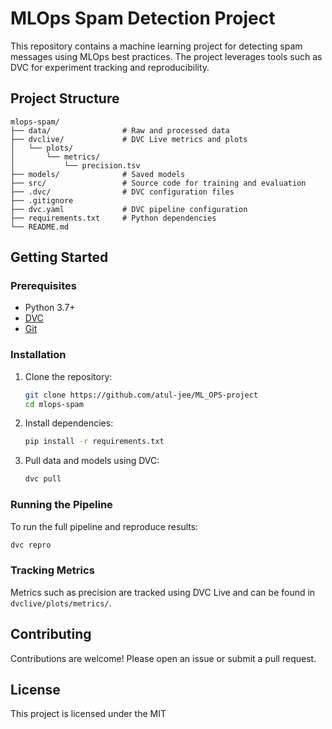 # MLOps Spam Detection Project

This repository contains a machine learning project for detecting spam messages using MLOps best practices. The project leverages tools such as DVC for experiment tracking and reproducibility.

## Project Structure

```
mlops-spam/
├── data/                # Raw and processed data
├── dvclive/             # DVC Live metrics and plots
│   └── plots/
│       └── metrics/
│           └── precision.tsv
├── models/              # Saved models
├── src/                 # Source code for training and evaluation
├── .dvc/                # DVC configuration files
├── .gitignore
├── dvc.yaml             # DVC pipeline configuration
├── requirements.txt     # Python dependencies
└── README.md
```

## Getting Started

### Prerequisites

- Python 3.7+
- [DVC](https://dvc.org/doc/install)
- [Git](https://git-scm.com/)

### Installation

1. Clone the repository:
    ```sh
    git clone https://github.com/atul-jee/ML_OPS-project
    cd mlops-spam
    ```

2. Install dependencies:
    ```sh
    pip install -r requirements.txt
    ```

3. Pull data and models using DVC:
    ```sh
    dvc pull
    ```

### Running the Pipeline

To run the full pipeline and reproduce results:
```sh
dvc repro
```

### Tracking Metrics

Metrics such as precision are tracked using DVC Live and can be found in `dvclive/plots/metrics/`.

## Contributing

Contributions are welcome! Please open an issue or submit a pull request.

## License

This project is licensed under the MIT
